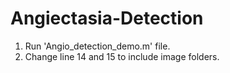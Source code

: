 # Angiectasia-Detection
1. Run 'Angio_detection_demo.m' file.
2. Change line 14 and 15 to include image folders.
